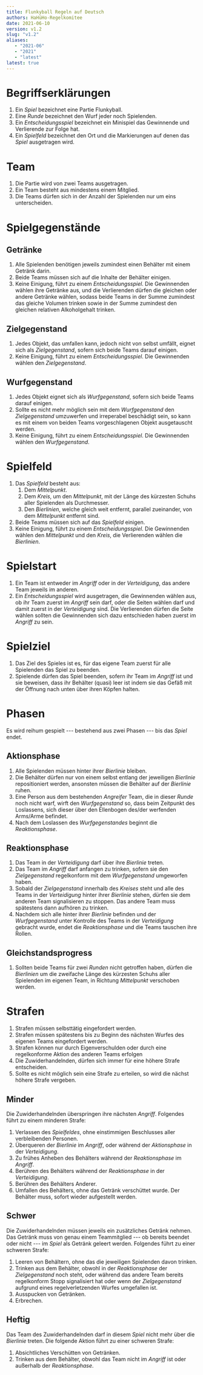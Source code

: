 ```yaml
---
title: Flunkyball Regeln auf Deutsch
authors: HaHüHo-Regelkomitee
date: 2021-06-10
version: v1.2
slug: "v1.2"
aliases:
   - "2021-06"
   - "2021"
   - "latest"
latest: true
---
```

# Begriffserklärungen

1. Ein _Spiel_ bezeichnet eine Partie Flunkyball.
2. Eine _Runde_ bezeichnet den Wurf jeder noch Spielenden.
3. Ein _Entscheidungsspiel_ bezeichnet ein Minispiel das Gewinnende und
   Verlierende zur Folge hat.
4. Ein _Spielfeld_ bezeichnet den Ort und die Markierungen auf denen das _Spiel_
   ausgetragen wird.

# Team

1. Die Partie wird von zwei Teams ausgetragen.
2. Ein Team besteht aus mindestens einem Mitglied.
3. Die Teams dürfen sich in der Anzahl der Spielenden nur um eins unterscheiden.

# Spielgegenstände

## Getränke

1. Alle Spielenden benötigen jeweils zumindest einen Behälter mit einem Getränk
   darin.
2. Beide Teams müssen sich auf die Inhalte der Behälter einigen.
3. Keine Einigung, führt zu einem _Entscheidungsspiel_. Die Gewinnenden wählen
   ihre Getränke aus, und die Verlierenden dürfen die gleichen oder andere
   Getränke wählen, sodass beide Teams in der Summe zumindest das gleiche
   Volumen trinken sowie in der Summe zumindest den gleichen relativen
   Alkoholgehalt trinken.

## Zielgegenstand

1. Jedes Objekt, das umfallen kann, jedoch nicht von selbst umfällt, eignet sich
   als _Zielgegenstand_, sofern sich beide Teams darauf einigen.
2. Keine Einigung, führt zu einem _Entscheidungsspiel_. Die Gewinnenden wählen
   den _Zielgegenstand_.

## Wurfgegenstand

1. Jedes Objekt eignet sich als _Wurfgegenstand_, sofern sich beide Teams darauf
   einigen.
2. Sollte es nicht mehr möglich sein mit dem _Wurfgegenstand_ den
   _Zielgegenstand_ umzuwerfen und irreperabel beschädigt sein, so kann es mit
   einem von beiden Teams vorgeschlagenen Objekt ausgetauscht werden.
3. Keine Einigung, führt zu einem _Entscheidungsspiel_. Die Gewinnenden wählen
   den _Wurfgegenstand_.

# Spielfeld

1. Das _Spielfeld_ besteht aus:
   1. Dem _Mittelpunkt_.
   2. Dem _Kreis_, um den _Mittelpunkt_, mit der Länge des kürzesten Schuhs
      aller Spielenden als Durchmesser.
   3. Den _Bierlinien_, welche gleich weit entfernt, parallel zueinander, von
      dem _Mittelpunkt_ entfernt sind.
2. Beide Teams müssen sich auf das _Spielfeld_ einigen.
3. Keine Einigung, führt zu einem _Entscheidungsspiel_. Die Gewinnenden wählen
   den _Mittelpunkt_ und den _Kreis_, die Verlierenden wählen die _Bierlinien_.

# Spielstart

1. Ein Team ist entweder im _Angriff_ oder in der _Verteidigung_, das andere
   Team jeweils im anderen.
2. Ein _Entscheidungsspiel_ wird ausgetragen, die Gewinnenden wählen aus, ob ihr
   Team zuerst im _Angriff_ sein darf, oder die Seiten wählen darf und damit
   zuerst in der _Verteidigung_ sind. Die Verlierenden dürfen die Seite wählen
   sollten die Gewinnenden sich dazu entschieden haben zuerst im _Angriff_ zu
   sein.

# Spielziel

1. Das Ziel des Spieles ist es, für das eigene Team zuerst für alle Spielenden
   das Spiel zu beenden.
2. Spielende dürfen das Spiel beenden, sofern ihr Team im _Angriff_ ist und sie
   beweisen, dass ihr Behälter (quasi) leer ist indem sie das Gefäß mit der
   Öffnung nach unten über ihren Köpfen halten.

# Phasen

Es wird reihum gespielt --- bestehend aus zwei Phasen --- bis das _Spiel_ endet.

## Aktionsphase

1. Alle Spielenden müssen hinter ihrer _Bierlinie_ bleiben.
2. Die Behälter dürfen nur von einem selbst entlang der jeweiligen _Bierlinie_
   repositioniert werden, ansonsten müssen die Behälter auf der _Bierlinie_
   ruhen.
3. Eine Person aus dem bestehenden _Angreifer_ Team, die in dieser _Runde_ noch
   nicht warf, wirft den _Wurfgegenstand_ so, dass beim Zeitpunkt des
   Loslassens, sich dieser über den Ellenbogen des/der werfenden Arms/Arme
   befindet.
4. Nach dem Loslassen des _Wurfgegenstandes_ beginnt die _Reaktionsphase_.

## Reaktionsphase

1. Das Team in der _Verteidigung_ darf über ihre _Bierlinie_ treten.
2. Das Team im _Angriff_ darf anfangen zu trinken, sofern sie den
   _Zielgegenstand_ regelkonform mit dem _Wurfgegenstand_ umgeworfen haben.
3. Sobald der _Zielgegenstand_ innerhalb des _Kreises_ steht und alle des Teams
   in der _Verteidigung_ hinter ihrer _Bierlinie_ stehen, dürfen sie dem anderen
   Team signalisieren zu stoppen. Das andere Team muss spätestens dann aufhören
   zu trinken.
4. Nachdem sich alle hinter ihrer _Bierlinie_ befinden und der _Wurfgegenstand_
   unter Kontrolle des Teams in der _Verteidigung_ gebracht wurde, endet die
   _Reaktionsphase_ und die Teams tauschen ihre Rollen.

## Gleichstandsprogress

1. Sollten beide Teams für zwei _Runden_ nicht getroffen haben, dürfen die
   _Bierlinien_ um die zweifache Länge des kürzesten Schuhs aller Spielenden im
   eigenen Team, in Richtung _Mittelpunkt_ verschoben werden.

# Strafen

1. Strafen müssen selbsttätig eingefordert werden.
2. Strafen müssen spätestens bis zu Beginn des nächsten Wurfes des eigenen Teams
   eingefordert werden.
3. Strafen können nur durch Eigenverschulden oder durch eine regelkonforme
   Aktion des anderen Teams erfolgen
4. Die Zuwiderhandelnden, dürfen sich immer für eine höhere Strafe entscheiden.
5. Sollte es nicht möglich sein eine Strafe zu erteilen, so wird die nächst
   höhere Strafe vergeben.

## Minder

Die Zuwiderhandelnden überspringen ihre nächsten _Angriff_. Folgendes führt
zu einem minderen Strafe:

1. Verlassen des _Spielfeldes_, ohne einstimmigen Beschlusses aller
   verbleibenden Personen.
2. Überqueren der _Bierlinie_ im _Angriff_, oder während der _Aktionsphase_ in
   der _Verteidigung_.
3. Zu frühes Anheben des Behälters während der _Reaktionsphase_ im _Angriff_.
4. Berühren des Behälters während der _Reaktionsphase_ in der _Verteidigung_.
5. Berühren des Behälters Anderer.
6. Umfallen des Behälters, ohne das Getränk verschüttet wurde. Der Behälter
   muss, sofort wieder aufgestellt werden.

## Schwer

Die Zuwiderhandelnden müssen jeweils ein zusätzliches Getränk nehmen. Das
Getränk muss von genau einem Teammitglied --- ob bereits beendet oder nicht ---
im _Spiel_ als Getränk geleert werden. Folgendes führt zu einer schweren Strafe:

1. Leeren von Behältern, ohne das die jeweiligen Spielenden davon trinken.
2. Trinken aus dem Behälter, obwohl in der _Reaktionsphase_ der _Zielgegenstand_
   noch steht, oder während das andere Team bereits regelkonform Stopp
   signalisiert hat oder wenn der _Zielgegenstand_ aufgrund eines
   regelverletzenden Wurfes umgefallen ist.
3. Ausspucken von Getränken.
4. Erbrechen.

## Heftig

Das Team des Zuwiderhandelnden darf in diesem _Spiel_ nicht mehr über die
_Bierlinie_ treten. Die folgende Aktion führt zu einer schweren Strafe:

1. Absichtliches Verschütten von Getränken.
2. Trinken aus dem Behälter, obwohl das Team nicht im _Angriff_ ist oder
   außerhalb der _Reaktionsphase_.
